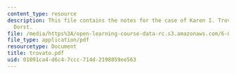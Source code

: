 ```yaml
---
content_type: resource
description: This file contains the notes for the case of Karen I. Trovato and Leendert
  Dorst.
file: /media/https%3A/open-learning-course-data-rc.s3.amazonaws.com/6-805-ethics-and-the-law-on-the-electronic-frontier-fall-2005/01091ca4d6c47ccc714d2198059ee563_trovato.pdf
file_type: application/pdf
resourcetype: Document
title: trovato.pdf
uid: 01091ca4-d6c4-7ccc-714d-2198059ee563
---
```

